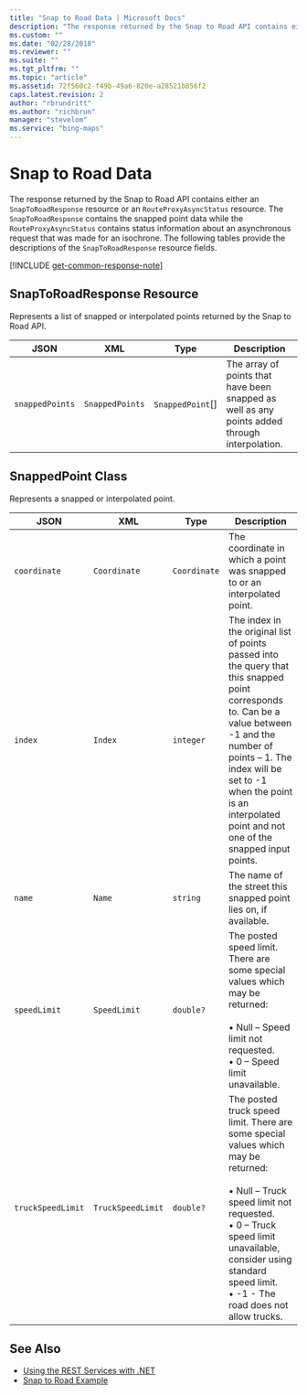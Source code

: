 ```yaml
---
title: "Snap to Road Data | Microsoft Docs"
description: "The response returned by the Snap to Road API contains either an SnapToRoadResponse resource, which contains the snapped point data, or an RouteProxyAsyncStatus resource. This article shows tables that provide descriptions of the SnapToRoadResponse resource fields."
ms.custom: ""
ms.date: "02/28/2018"
ms.reviewer: ""
ms.suite: ""
ms.tgt_pltfrm: ""
ms.topic: "article"
ms.assetid: 72f560c2-f49b-49a6-820e-a28521b856f2
caps.latest.revision: 2
author: "rbrundritt"
ms.author: "richbrun"
manager: "stevelom"
ms.service: "bing-maps"
---
```


# Snap to Road Data

The response returned by the Snap to Road API contains either an `SnapToRoadResponse` resource or an `RouteProxyAsyncStatus` resource. The `SnapToRoadResponse` contains the snapped point data while the `RouteProxyAsyncStatus` contains status information about an asynchronous request that was made for an isochrone. The following tables provide the descriptions of the `SnapToRoadResponse` resource fields.

[!INCLUDE [get-common-response-note](../../includes/get-common-response-note.md)]

## SnapToRoadResponse Resource

Represents a list of snapped or interpolated points returned by the Snap to Road API.

| JSON          | XML           | Type             | Description                                               |
|---------------|---------------|------------------|-----------------------------------------------------------|
| `snappedPoints` | `SnappedPoints` | `SnappedPoint`\[\] | The array of points that have been snapped as well as any points added through interpolation. |

## SnappedPoint Class

Represents a snapped or interpolated point.

| JSON            | XML             | Type       | Description                    |
|-----------------|-----------------|------------|--------------------------------|
|`coordinate`      | `Coordinate`      | `Coordinate` | The coordinate in which a point was snapped to or an interpolated point.   |
| `index`           | `Index`           | `integer`    | The index in the original list of points passed into the query that this snapped point corresponds to. Can be a value between -1 and the number of points – 1. The index will be set to -1 when the point is an interpolated point and not one of the snapped input points. |
| `name`            | `Name`            | `string`     | The name of the street this snapped point lies on, if available. |
| `speedLimit`      | `SpeedLimit`     | `double?`    | The posted speed limit. There are some special values which may be returned:<br/><br/> • Null – Speed limit not requested.<br/> • 0 – Speed limit unavailable. |
| `truckSpeedLimit` | `TruckSpeedLimit` | `double?`    | The posted truck speed limit. There are some special values which may be returned:<br/> <br/> • Null – Truck speed limit not requested.<br/> • 0 – Truck speed limit unavailable, consider using standard speed limit.<br/> • -1 - The road does not allow trucks.  |

## See Also

* [Using the REST Services with .NET](../using-the-rest-services-with-net.md)
* [Snap to Road Example](../examples/snap-to-road-example.md)
